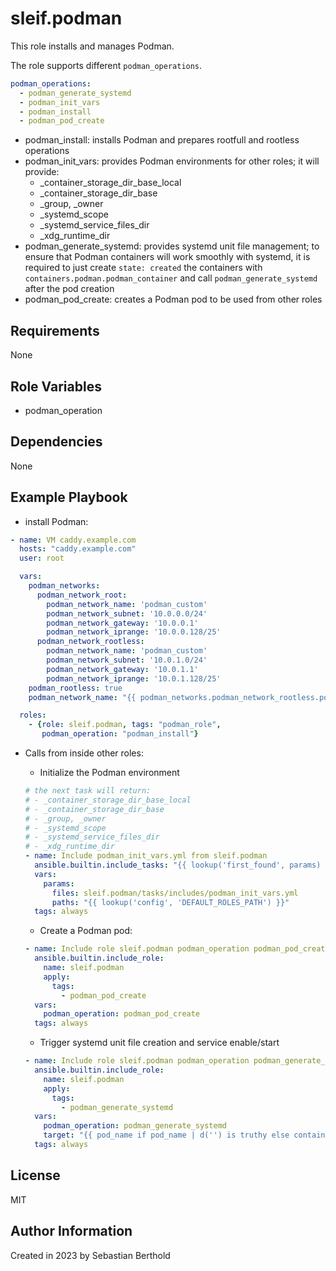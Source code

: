 # sleif.podman

This role installs and manages Podman.

The role supports different `podman_operations`.

```yaml
podman_operations:
  - podman_generate_systemd
  - podman_init_vars
  - podman_install
  - podman_pod_create
```

- podman_install: installs Podman and prepares rootfull and rootless operations
- podman_init_vars: provides Podman environments for other roles; it will provide:
  - _container_storage_dir_base_local
  - _container_storage_dir_base
  - _group, _owner
  - _systemd_scope
  - _systemd_service_files_dir
  - _xdg_runtime_dir
- podman_generate_systemd: provides systemd unit file management; to ensure that Podman containers will work smoothly with systemd, it is required to just create `state: created` the containers with `containers.podman.podman_container` and call `podman_generate_systemd` after the pod creation
- podman_pod_create: creates a Podman pod to be used from other roles

## Requirements

None

## Role Variables

- podman_operation

## Dependencies

None

## Example Playbook

- install Podman:

```yaml
- name: VM caddy.example.com
  hosts: "caddy.example.com"
  user: root

  vars:
    podman_networks:
      podman_network_root:
        podman_network_name: 'podman_custom'
        podman_network_subnet: '10.0.0.0/24'
        podman_network_gateway: '10.0.0.1'
        podman_network_iprange: '10.0.0.128/25'
      podman_network_rootless:
        podman_network_name: 'podman_custom'
        podman_network_subnet: '10.0.1.0/24'
        podman_network_gateway: '10.0.1.1'
        podman_network_iprange: '10.0.1.128/25'
    podman_rootless: true
    podman_network_name: "{{ podman_networks.podman_network_rootless.podman_network_name }}"

  roles:
    - {role: sleif.podman, tags: "podman_role",
       podman_operation: "podman_install"}
```

- Calls from inside other roles:
  - Initialize the Podman environment

  ```yaml
  # the next task will return:
  # - _container_storage_dir_base_local
  # - _container_storage_dir_base
  # - _group, _owner
  # - _systemd_scope
  # - _systemd_service_files_dir
  # - _xdg_runtime_dir
  - name: Include podman_init_vars.yml from sleif.podman
    ansible.builtin.include_tasks: "{{ lookup('first_found', params) }}"
    vars:
      params:
        files: sleif.podman/tasks/includes/podman_init_vars.yml
        paths: "{{ lookup('config', 'DEFAULT_ROLES_PATH') }}"
    tags: always
  ```

  - Create a Podman pod:

  ```yaml
  - name: Include role sleif.podman podman_operation podman_pod_create
    ansible.builtin.include_role:
      name: sleif.podman
      apply:
        tags:
          - podman_pod_create
    vars:
      podman_operation: podman_pod_create
    tags: always
  ```

  - Trigger systemd unit file creation and service enable/start

  ```yaml
  - name: Include role sleif.podman podman_operation podman_generate_systemd
    ansible.builtin.include_role:
      name: sleif.podman
      apply:
        tags:
          - podman_generate_systemd
    vars:
      podman_operation: podman_generate_systemd
      target: "{{ pod_name if pod_name | d('') is truthy else container_name }}"
    tags: always
  ```

## License

MIT

## Author Information

Created in 2023 by Sebastian Berthold
